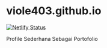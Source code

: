 # viole403.github.io
[![Netlify Status](https://api.netlify.com/api/v1/badges/d088fcc9-df4e-450f-b09a-2635464851e7/deploy-status)](https://app.netlify.com/sites/practical-franklin-4d6d92/deploys)


Profile Sederhana Sebagai Portofolio
